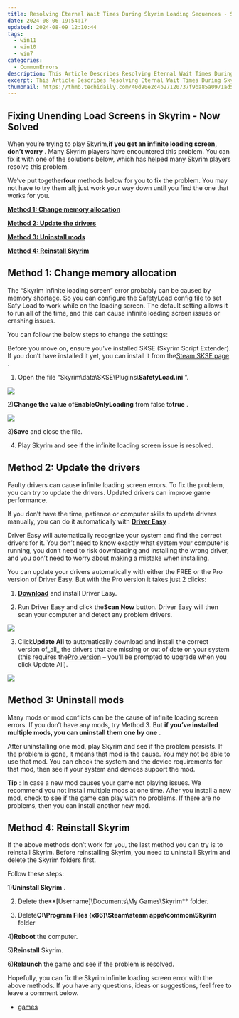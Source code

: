 ```yaml
---
title: Resolving Eternal Wait Times During Skyrim Loading Sequences - Success!
date: 2024-08-06 19:54:17
updated: 2024-08-09 12:10:44
tags:
  - win11
  - win10
  - win7
categories:
  - CommonErrors
description: This Article Describes Resolving Eternal Wait Times During Skyrim Loading Sequences - Success!
excerpt: This Article Describes Resolving Eternal Wait Times During Skyrim Loading Sequences - Success!
thumbnail: https://thmb.techidaily.com/40d90e2c4b27120737f9ba85a0971ad5a38bc547da98ccb626a6263a5742c752.jpg
---
```


## Fixing Unending Load Screens in Skyrim - Now Solved

 When you’re trying to play Skyrim,**if you get an infinite loading screen, don’t worry** . Many Skyrim players have encountered this problem. You can fix it with one of the solutions below, which has helped many Skyrim players resolve this problem.  

 We’ve put together**four** methods below for you to fix the problem. You may not have to try them all; just work your way down until you find the one that works for you.  

[**Method 1: Change memory allocation**](#method1)

[**Method 2: Update the drivers**](#method2)

[**Method 3: Uninstall mods**](#method3)

[**Method 4: Reinstall Skyrim**](#method4)

## Method 1: Change memory allocation  

 The “Skyrim infinite loading screen” error probably can be caused by memory shortage. So you can configure the SafetyLoad config file to set Safy Load to work while on the loading screen. The default setting allows it to run all of the time, and this can cause infinite loading screen issues or crashing issues.  

 You can follow the below steps to change the settings:  

 Before you move on, ensure you’ve installed SKSE (Skyrim Script Extender). If you don’t have installed it yet, you can install it from the[Steam SKSE page](https://store.steampowered.com/app/365720/Skyrim%5FScript%5FExtender%5FSKSE/) .  

 1) Open the file “Skyrim\\data\\SKSE\\Plugins\\**SafetyLoad.ini** ”.

![](https://images.drivereasy.com/wp-content/uploads/2019/06/image-102.png)

 2)**Change the value** of**EnableOnlyLoading** from false to**true** .

![](https://images.drivereasy.com/wp-content/uploads/2019/06/image-103.png)

 3)**Save** and close the file.

 4) Play Skyrim and see if the infinite loading screen issue is resolved.  

## Method 2: Update the drivers  

 Faulty drivers can cause infinite loading screen errors. To fix the problem, you can try to update the drivers. Updated drivers can improve game performance.  

 If you don’t have the time, patience or computer skills to update drivers manually, you can do it automatically with **[Driver Easy](https://tools.techidaily.com/drivereasy/download/)**  .

 Driver Easy will automatically recognize your system and find the correct drivers for it. You don’t need to know exactly what system your computer is running, you don’t need to risk downloading and installing the wrong driver, and you don’t need to worry about making a mistake when installing.

 You can update your drivers automatically with either the FREE or the Pro version of Driver Easy. But with the Pro version it takes just 2 clicks:

 1) **[Download](https://tools.techidaily.com/drivereasy/download/)** [](https://tools.techidaily.com/drivereasy/download/) and install Driver Easy.

 2) Run Driver Easy and click the**Scan Now** button. Driver Easy will then scan your computer and detect any problem drivers.

![](https://images.drivereasy.com/wp-content/uploads/2019/06/image-100.png)

 3) Click**Update All** to automatically download and install the correct version of_all_ the drivers that are missing or out of date on your system (this requires the[Pro version](https://tools.techidaily.com/drivereasy/download/) – you’ll be prompted to upgrade when you click Update All).

![](https://images.drivereasy.com/wp-content/uploads/2022/02/de-update-all-rtx-3080.jpg)

## Method 3: Uninstall mods

 Many mods or mod conflicts can be the cause of infinite loading screen errors. If you don’t have any mods, try Method 3\. But **if you’ve installed multiple mods, you can uninstall them one by one** .  

 After uninstalling one mod, play Skyrim and see if the problem persists. If the problem is gone, it means that mod is the cause. You may not be able to use that mod. You can check the system and the device requirements for that mod, then see if your system and devices support the mod.  

**Tip** : In case a new mod causes your game not playing issues. We recommend you not install multiple mods at one time. After you install a new mod, check to see if the game can play with no problems. If there are no problems, then you can install another new mod.

## Method 4: Reinstall Skyrim  

 If the above methods don’t work for you, the last method you can try is to reinstall Skyrim. Before reinstalling Skyrim, you need to uninstall Skyrim and delete the Skyrim folders first.  

 Follow these steps:  

 1)**Uninstall Skyrim** .

 2) Delete the**\[Username\]\\Documents\\My Games\\Skyrim** folder.

 3) Delete**C:\\Program Files (x86)\\Steam\\steam apps\\common\\Skyrim** folder

 4)**Reboot** the computer.

 5)**Reinstall** Skyrim.

 6)**Relaunch** the game and see if the problem is resolved.  

 Hopefully, you can fix the Skyrim infinite loading screen error with the above methods. If you have any questions, ideas or suggestions, feel free to leave a comment below.  

* [games](https://tools.techidaily.com/drivereasy/download/)

<ins class="adsbygoogle"
     style="display:block"
     data-ad-format="autorelaxed"
     data-ad-client="ca-pub-7571918770474297"
     data-ad-slot="1223367746"></ins>



<ins class="adsbygoogle"
     style="display:block"
     data-ad-client="ca-pub-7571918770474297"
     data-ad-slot="8358498916"
     data-ad-format="auto"
     data-full-width-responsive="true"></ins>
